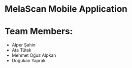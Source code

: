 # MelaScan Mobile Application

# Team Members:
- Alper Şahin
- Ata Tütek
- Mehmet Oğuz Alpkan
- Doğukan Yaprak